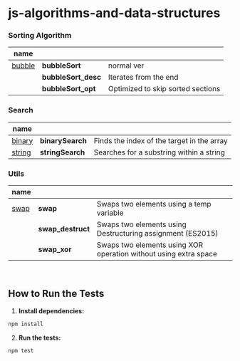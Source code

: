 # js-algorithms-and-data-structures

### Sorting Algorithm

| name                         |                     |                                   |
| ---------------------------- | ------------------- | --------------------------------- |
| [bubble](./src/sort/bubble/) | **bubbleSort**      | normal ver                        |
|                              | **bubbleSort_desc** | Iterates from the end             |
|                              | **bubbleSort_opt**  | Optimized to skip sorted sections |

### Search

| name                                 |                  |                                            |
| ------------------------------------ | ---------------- | ------------------------------------------ |
| [binary](./src/search/binarySearch/) | **binarySearch** | Finds the index of the target in the array |
| [string](./src/search/stringSearch/) | **stringSearch** | Searches for a substring within a string   |

### Utils

| name                      |                   |                                                                  |
| ------------------------- | ----------------- | ---------------------------------------------------------------- |
| [swap](./src/utils/swap/) | **swap**          | Swaps two elements using a temp variable                         |
|                           | **swap_destruct** | Swaps two elements using Destructuring assignment (ES2015)       |
|                           | **swap_xor**      | Swaps two elements using XOR operation without using extra space |

<br>

## How to Run the Tests

1. **Install dependencies:**

```bash
npm install
```

2. **Run the tests:**

```bash
npm test
```

